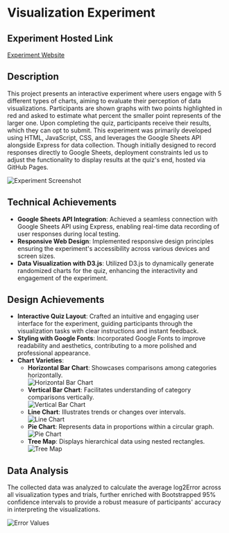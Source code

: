 # Visualization Experiment

## Experiment Hosted Link

[Experiment Website](https://lyuchil.github.io/a3-Experiment-backup/)

## Description

This project presents an interactive experiment where users engage with 5 different types of charts, aiming to evaluate their perception of data visualizations. Participants are shown graphs with two points highlighted in red and asked to estimate what percent the smaller point represents of the larger one. Upon completing the quiz, participants receive their results, which they can opt to submit. This experiment was primarily developed using HTML, JavaScript, CSS, and leverages the Google Sheets API alongside Express for data collection. Though initially designed to record responses directly to Google Sheets, deployment constraints led us to adjust the functionality to display results at the quiz's end, hosted via GitHub Pages.

![Experiment Screenshot](images/experiment.png) <!-- Replace path/to/screenshot.png with the path to your screenshot -->

## Technical Achievements

- **Google Sheets API Integration**: Achieved a seamless connection with Google Sheets API using Express, enabling real-time data recording of user responses during local testing.
- **Responsive Web Design**: Implemented responsive design principles ensuring the experiment's accessibility across various devices and screen sizes.
- **Data Visualization with D3.js**: Utilized D3.js to dynamically generate randomized charts for the quiz, enhancing the interactivity and engagement of the experiment.

## Design Achievements

- **Interactive Quiz Layout**: Crafted an intuitive and engaging user interface for the experiment, guiding participants through the visualization tasks with clear instructions and instant feedback.
- **Styling with Google Fonts**: Incorporated Google Fonts to improve readability and aesthetics, contributing to a more polished and professional appearance.
- **Chart Varieties**:
  - **Horizontal Bar Chart**: Showcases comparisons among categories horizontally.  
    ![Horizontal Bar Chart](images/horizontal_bar.png)
  - **Vertical Bar Chart**: Facilitates understanding of category comparisons vertically.  
    ![Vertical Bar Chart](images/vertical_bar.png)
  - **Line Chart**: Illustrates trends or changes over intervals.  
    ![Line Chart](images/line.png)
  - **Pie Chart**: Represents data in proportions within a circular graph.  
    ![Pie Chart](images/pie.png)
  - **Tree Map**: Displays hierarchical data using nested rectangles.  
    ![Tree Map](images/treemap.png)

## Data Analysis

The collected data was analyzed to calculate the average log2Error across all visualization types and trials, further enriched with Bootstrapped 95% confidence intervals to provide a robust measure of participants' accuracy in interpreting the visualizations.

![Error Values](images/error_values.png)
